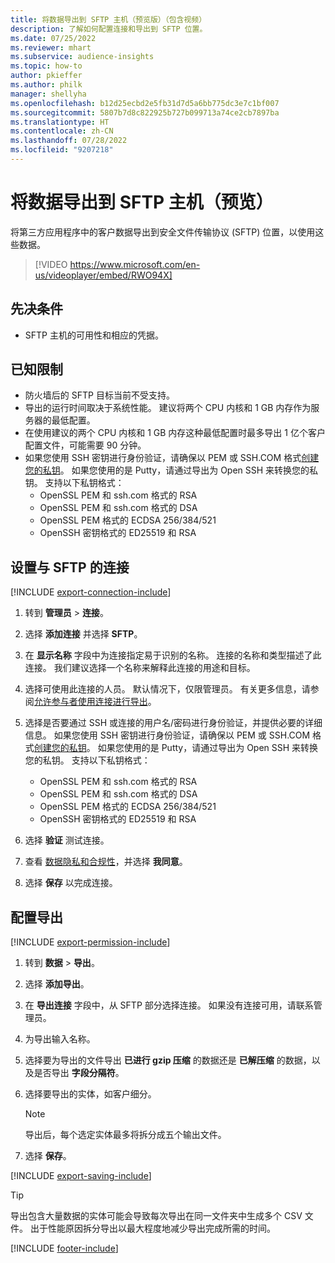 ```yaml
---
title: 将数据导出到 SFTP 主机（预览版）（包含视频）
description: 了解如何配置连接和导出到 SFTP 位置。
ms.date: 07/25/2022
ms.reviewer: mhart
ms.subservice: audience-insights
ms.topic: how-to
author: pkieffer
ms.author: philk
manager: shellyha
ms.openlocfilehash: b12d25ecbd2e5fb31d7d5a6bb775dc3e7c1bf007
ms.sourcegitcommit: 5807b7d8c822925b727b099713a74ce2cb7897ba
ms.translationtype: HT
ms.contentlocale: zh-CN
ms.lasthandoff: 07/28/2022
ms.locfileid: "9207218"
---
```

# <a name="export-data-to-sftp-hosts-preview"></a>将数据导出到 SFTP 主机（预览）

将第三方应用程序中的客户数据导出到安全文件传输协议 (SFTP) 位置，以使用这些数据。

> [!VIDEO https://www.microsoft.com/en-us/videoplayer/embed/RWO94X]

## <a name="prerequisites"></a>先决条件

- SFTP 主机的可用性和相应的凭据。

## <a name="known-limitations"></a>已知限制

- 防火墙后的 SFTP 目标当前不受支持。
- 导出的运行时间取决于系统性能。 建议将两个 CPU 内核和 1 GB 内存作为服务器的最低配置。
- 在使用建议的两个 CPU 内核和 1 GB 内存这种最低配置时最多导出 1 亿个客户配置文件，可能需要 90 分钟。
- 如果您使用 SSH 密钥进行身份验证，请确保以 PEM 或 SSH.COM 格式[创建您的私钥](/azure/virtual-machines/linux/create-ssh-keys-detailed#basic-example)。 如果您使用的是 Putty，请通过导出为 Open SSH 来转换您的私钥。 支持以下私钥格式：
  - OpenSSL PEM 和 ssh.com 格式的 RSA
  - OpenSSL PEM 和 ssh.com 格式的 DSA
  - OpenSSL PEM 格式的 ECDSA 256/384/521
  - OpenSSH 密钥格式的 ED25519 和 RSA

## <a name="set-up-connection-to-sftp"></a>设置与 SFTP 的连接

[!INCLUDE [export-connection-include](includes/export-connection-admn.md)]

1. 转到 **管理员** > **连接**。

1. 选择 **添加连接** 并选择 **SFTP**。

1. 在 **显示名称** 字段中为连接指定易于识别的名称。 连接的名称和类型描述了此连接。 我们建议选择一个名称来解释此连接的用途和目标。

1. 选择可使用此连接的人员。 默认情况下，仅限管理员。 有关更多信息，请参阅[允许参与者使用连接进行导出](connections.md#allow-contributors-to-use-a-connection-for-exports)。

1. 选择是否要通过 SSH 或连接的用户名/密码进行身份验证，并提供必要的详细信息。 如果您使用 SSH 密钥进行身份验证，请确保以 PEM 或 SSH.COM 格式[创建您的私钥](/azure/virtual-machines/linux/create-ssh-keys-detailed#basic-example)。 如果您使用的是 Putty，请通过导出为 Open SSH 来转换您的私钥。 支持以下私钥格式：
   - OpenSSL PEM 和 ssh.com 格式的 RSA
   - OpenSSL PEM 和 ssh.com 格式的 DSA
   - OpenSSL PEM 格式的 ECDSA 256/384/521
   - OpenSSH 密钥格式的 ED25519 和 RSA

1. 选择 **验证** 测试连接。

1. 查看 [数据隐私和合规性](connections.md#data-privacy-and-compliance)，并选择 **我同意**。

1. 选择 **保存** 以完成连接。

## <a name="configure-an-export"></a>配置导出

[!INCLUDE [export-permission-include](includes/export-permission.md)]

1. 转到 **数据** > **导出**。

1. 选择 **添加导出**。

1. 在 **导出连接** 字段中，从 SFTP 部分选择连接。 如果没有连接可用，请联系管理员。

1. 为导出输入名称。

1. 选择要为导出的文件导出 **已进行 gzip 压缩** 的数据还是 **已解压缩** 的数据，以及是否导出 **字段分隔符**。

1. 选择要导出的实体，如客户细分。

   > [!NOTE]
   > 导出后，每个选定实体最多将拆分成五个输出文件。

1. 选择 **保存**。

[!INCLUDE [export-saving-include](includes/export-saving.md)]

> [!TIP]
> 导出包含大量数据的实体可能会导致每次导出在同一文件夹中生成多个 CSV 文件。 出于性能原因拆分导出以最大程度地减少导出完成所需的时间。

[!INCLUDE [footer-include](includes/footer-banner.md)]
